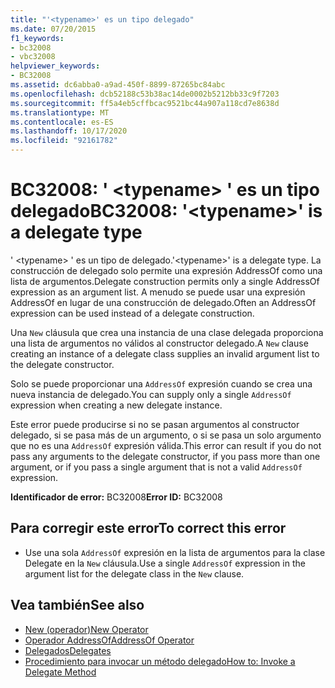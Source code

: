 ```yaml
---
title: "'<typename>' es un tipo delegado"
ms.date: 07/20/2015
f1_keywords:
- bc32008
- vbc32008
helpviewer_keywords:
- BC32008
ms.assetid: dc6abba0-a9ad-450f-8899-87265bc84abc
ms.openlocfilehash: dcb52188c53b38ac14de0002b5212bb33c9f7203
ms.sourcegitcommit: ff5a4eb5cffbcac9521bc44a907a118cd7e8638d
ms.translationtype: MT
ms.contentlocale: es-ES
ms.lasthandoff: 10/17/2020
ms.locfileid: "92161782"
---
```

# <a name="bc32008-typename-is-a-delegate-type"></a><span data-ttu-id="42d01-102">BC32008: ' \<typename> ' es un tipo delegado</span><span class="sxs-lookup"><span data-stu-id="42d01-102">BC32008: '\<typename>' is a delegate type</span></span>

<span data-ttu-id="42d01-103">' \<typename> ' es un tipo de delegado.</span><span class="sxs-lookup"><span data-stu-id="42d01-103">'\<typename>' is a delegate type.</span></span> <span data-ttu-id="42d01-104">La construcción de delegado solo permite una expresión AddressOf como una lista de argumentos.</span><span class="sxs-lookup"><span data-stu-id="42d01-104">Delegate construction permits only a single AddressOf expression as an argument list.</span></span> <span data-ttu-id="42d01-105">A menudo se puede usar una expresión AddressOf en lugar de una construcción de delegado.</span><span class="sxs-lookup"><span data-stu-id="42d01-105">Often an AddressOf expression can be used instead of a delegate construction.</span></span>

 <span data-ttu-id="42d01-106">Una `New` cláusula que crea una instancia de una clase delegada proporciona una lista de argumentos no válidos al constructor delegado.</span><span class="sxs-lookup"><span data-stu-id="42d01-106">A `New` clause creating an instance of a delegate class supplies an invalid argument list to the delegate constructor.</span></span>

 <span data-ttu-id="42d01-107">Solo se puede proporcionar una `AddressOf` expresión cuando se crea una nueva instancia de delegado.</span><span class="sxs-lookup"><span data-stu-id="42d01-107">You can supply only a single `AddressOf` expression when creating a new delegate instance.</span></span>

 <span data-ttu-id="42d01-108">Este error puede producirse si no se pasan argumentos al constructor delegado, si se pasa más de un argumento, o si se pasa un solo argumento que no es una `AddressOf` expresión válida.</span><span class="sxs-lookup"><span data-stu-id="42d01-108">This error can result if you do not pass any arguments to the delegate constructor, if you pass more than one argument, or if you pass a single argument that is not a valid `AddressOf` expression.</span></span>

 <span data-ttu-id="42d01-109">**Identificador de error:** BC32008</span><span class="sxs-lookup"><span data-stu-id="42d01-109">**Error ID:** BC32008</span></span>

## <a name="to-correct-this-error"></a><span data-ttu-id="42d01-110">Para corregir este error</span><span class="sxs-lookup"><span data-stu-id="42d01-110">To correct this error</span></span>

- <span data-ttu-id="42d01-111">Use una sola `AddressOf` expresión en la lista de argumentos para la clase Delegate en la `New` cláusula.</span><span class="sxs-lookup"><span data-stu-id="42d01-111">Use a single `AddressOf` expression in the argument list for the delegate class in the `New` clause.</span></span>

## <a name="see-also"></a><span data-ttu-id="42d01-112">Vea también</span><span class="sxs-lookup"><span data-stu-id="42d01-112">See also</span></span>

- [<span data-ttu-id="42d01-113">New (operador)</span><span class="sxs-lookup"><span data-stu-id="42d01-113">New Operator</span></span>](../operators/new-operator.md)
- [<span data-ttu-id="42d01-114">Operador AddressOf</span><span class="sxs-lookup"><span data-stu-id="42d01-114">AddressOf Operator</span></span>](../operators/addressof-operator.md)
- [<span data-ttu-id="42d01-115">Delegados</span><span class="sxs-lookup"><span data-stu-id="42d01-115">Delegates</span></span>](../../programming-guide/language-features/delegates/index.md)
- [<span data-ttu-id="42d01-116">Procedimiento para invocar un método delegado</span><span class="sxs-lookup"><span data-stu-id="42d01-116">How to: Invoke a Delegate Method</span></span>](../../programming-guide/language-features/delegates/how-to-invoke-a-delegate-method.md)
